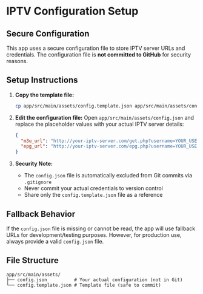 # IPTV Configuration Setup

## Secure Configuration

This app uses a secure configuration file to store IPTV server URLs and credentials. The configuration file is **not committed to GitHub** for security reasons.

## Setup Instructions

1. **Copy the template file:**
   ```bash
   cp app/src/main/assets/config.template.json app/src/main/assets/config.json
   ```

2. **Edit the configuration file:**
   Open `app/src/main/assets/config.json` and replace the placeholder values with your actual IPTV server details:

   ```json
   {
     "m3u_url": "http://your-iptv-server.com/get.php?username=YOUR_USERNAME&password=YOUR_PASSWORD&type=m3u&output=mpegts",
     "epg_url": "http://your-iptv-server.com/epg.php?username=YOUR_USERNAME&password=YOUR_PASSWORD"
   }
   ```

3. **Security Note:**
   - The `config.json` file is automatically excluded from Git commits via `.gitignore`
   - Never commit your actual credentials to version control
   - Share only the `config.template.json` file as a reference

## Fallback Behavior

If the `config.json` file is missing or cannot be read, the app will use fallback URLs for development/testing purposes. However, for production use, always provide a valid `config.json` file.

## File Structure

```
app/src/main/assets/
├── config.json          # Your actual configuration (not in Git)
└── config.template.json # Template file (safe to commit)
```
